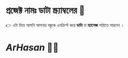 # প্রজেক্ট নামঃ ডাটা স্ক্র্যাম্বলের :thinking:
:point_right: এটা দিয়ে আপনি আপনার বন্ধুকে এনক্রিপ্ট করে **ডাটা** বা **ম্যাসেজ** পাঠাতে পারবেন  ।
# *ArHasan* :man_technologist:

